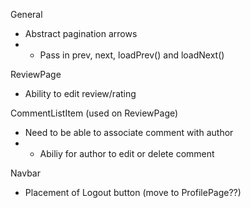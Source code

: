 General

- Abstract pagination arrows
- - Pass in prev, next, loadPrev() and loadNext()

ReviewPage

- Ability to edit review/rating

CommentListItem (used on ReviewPage)

- Need to be able to associate comment with author
- - Abiliy for author to edit or delete comment

Navbar

- Placement of Logout button (move to ProfilePage??)

